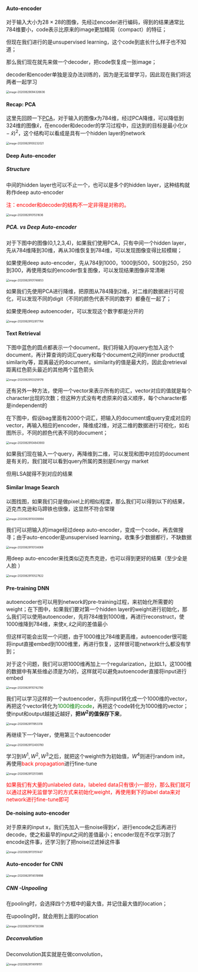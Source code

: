 #### Auto-encoder

对于输入大小为$28\times28$的图像，先经过encoder进行编码，得到的结果通常比784维要小，code表示比原来的image更加精简（compact）的特征；

但现在我们进行的是unsupervised learning，这个code到底长什么样子也不知道；

那么我们现在就先来做一个decoder，把code恢复成一张image；

decoder和encoder单独是没办法训练的，因为是无监督学习，因此现在我们将这两者一起学习

<img src="../image/image-20200629094326636.png" alt="image-20200629094326636" style="zoom:50%;" />

#### Recap: PCA

这里先回顾一下[PCA](https://scarleatt.github.io/2020/06/28/dimension-reduction/)，对于输入的图像$x$为$784$维，经过PCA降维，可以降低到324维的图像$\hat x$，在encoder和decoder的学习过程中，应达到的目标是最小化$(x-\hat x)^2$，这个结构可以看成是具有一个hidden layer的network

<img src="../image/image-20200629100232021.png" alt="image-20200629100232021" style="zoom:50%;" />

#### Deep Auto-encoder

##### Structure

中间的hidden layer也可以不止一个，也可以是多个的hidden layer，这种结构就称作deep auto-encoder

<span style="color: red">注：encoder和decoder的结构不一定非得是对称的。</span>

<img src="../image/image-20200629101531636.png" alt="image-20200629101531636" style="zoom:50%;" />

##### PCA. vs Deep Auto-encoder

对于下图中的图像(0,1,2,3,4)，如果我们使用PCA，只有中间一个hidden layer，先从784维降到30维，再从30维恢复到784维，可以发现图像变得比较模糊；

如果使用deep auto-encoder，先从784到1000，1000到500，500到250，250到300，再使用类似的encoder恢复图像，可以发现结果图像非常清晰

<img src="../image/image-20200629101748853.png" alt="image-20200629101748853" style="zoom:50%;" />

如果我们先使用PCA进行降维，把原图从784降到2维，对二维的数据进行可视化，可以发现不同的digit（不同的颜色代表不同的数字）都叠在一起了；

如果使用deep autoencoder，可以发现这个数字都是分开的

<img src="../image/image-20200629102817764.png" alt="image-20200629102817764" style="zoom:50%;" />

#### Text Retrieval

下图中蓝色的圆点都表示一个document，我们将输入的query也加入这个document，再计算查询的词汇query和每个document之间的inner product或similarity等，距离最近的document，similarity的值是最大的，因此会retrieval距离红色箭头最近的其他两个蓝色箭头

<img src="../image/image-20200629103259176.png" alt="image-20200629103259176" style="zoom:50%;" />

还有另外一种方法，使用一个vector来表示所有的词汇，vector对应的值就是每个character出现的次数；但这种方式没有考虑原来的语义顺序，每个character都是independent的

在下图中，假设bag里面有2000个词汇，把输入的document或query变成对应的vector，再输入相应的encoder，降维成2维，对这二维的数据进行可视化，如右图所示，不同的颜色代表不同的document；

<img src="../image/image-20200629104843900.png" alt="image-20200629104843900" style="zoom:50%;" />

如果我们现在输入一个query，再降维到二维，可以发现和图中对应的document是有关的，我们就可以看到query所属的类别是Energy market

但用LSA就得不到对应的结果

####  Similar Image Search

以图找图，如果我们只是做pixel上的相似程度，那么我们可以得到以下的结果，迈克杰克逊和马蹄铁也很像，这显然不符合常理

<img src="../image/image-20200629110009994.png" alt="image-20200629110009994" style="zoom:50%;" />

我们可以把输入的image经过deep auto-encoder，变成一个code，再去做搜寻；由于auto-encoder是unsupervised learning，收集多少数据都行，不缺数据

<img src="../image/image-20200629110134069.png" alt="image-20200629110134069" style="zoom:50%;" />

用deep auto-encoder来找类似迈克杰克逊，也可以得到更好的结果（至少全是人脸 ）

<img src="../image/image-20200629110527622.png" alt="image-20200629110527622" style="zoom:50%;" />

####  Pre-training DNN

autoencoder也可以用到network的pre-training过程，来初始化所需要的weight；在下图中，如果我们要对第一个hidden layer的weight进行初始化，那么我们可以使用autoencoder，先将784维到1000维，再进行reconstruct，使1000维降到784维，来使$x,\hat x$之间的差值最小

但这样可能会出现一个问题，由于1000维比784维更高维，autoencoder很可能将input直接embed到1000维里，再进行恢复，这样很可能network什么都没有学到；

对于这个问题，我们可以把1000维再加上一个regularization，比如L1，这1000维的数据中有某些维必须是为0的，这样就可以避免autoencoder直接将input进行embed

<img src="../image/image-20200629110742780.png" alt="image-20200629110742780" style="zoom:50%;" />

我们可以学习这样的一个autoencoder，先将input转化成一个1000维的vector，再把这个vector转化为<span style="color: green">1000维的code</span>，再把这个code转化为1000维的vector；使input和output越接近越好，**把$W^2$的值保存下来**，

<img src="../image/image-20200629111953318.png" alt="image-20200629111953318" style="zoom:50%;" />

再继续下一个layer，使用第三个autoencoder

<img src="../image/image-20200629112400780.png" alt="image-20200629112400780" style="zoom:50%;" />

学习到$W^1,W^2,W^3$之后，就把这个weight作为初始值，$W^4$则进行random init，再使用<span style="color: red">back propagation</span>进行fine-tune

<img src="../image/image-20200629112513885.png" alt="image-20200629112513885" style="zoom:50%;" />

<span style="color: red">如果我们有大量的unlabeled data，labeled data只有很小一部分，那么我们就可以通过这种无监督学习的方式来初始化weight，再使用剩下的label data来对network进行fine-tune即可</span>

####  De-noising auto-encoder

对于原来的input x，我们先加入一些noise得到$x'$，进行encode之后再进行decode，使之和最早的input之间的差值最小；encoder现在不仅学习到了encode这件事，还学习到了把noise过滤掉这件事

<img src="../image/image-20200629113151447.png" alt="image-20200629113151447" style="zoom:50%;" />

#### Auto-encoder for CNN

<img src="../image/image-20200629114519998.png" alt="image-20200629114519998" style="zoom:50%;" />

##### CNN -Unpooling

在pooling时，会选择四个方框中的最大值，并记住最大值的location；

在upooling时，就会用到上面的location

<img src="../image/image-20200629114730398.png" alt="image-20200629114730398" style="zoom:50%;" />

##### Deconvolution

Deconvolution其实就是在做convolution，

<img src="../image/image-20200629114919151.png" alt="image-20200629114919151" style="zoom:50%;" />